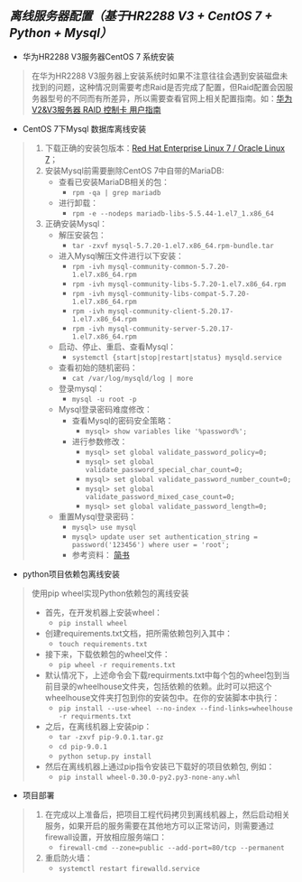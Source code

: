 ## *离线服务器配置（基于HR2288 V3 + CentOS 7 + Python + Mysql）* 
* 华为HR2288 V3服务器CentOS 7 系统安装
> 在华为HR2288 V3服务器上安装系统时如果不注意往往会遇到安装磁盘未找到的问题，这种情况则需要考虑Raid是否完成了配置，但Raid配置会因服务器型号的不同而有所差异，所以需要查看官网上相关配置指南。如：[华为V2&V3服务器 RAID 控制卡 用户指南](http://support.huawei.com/enterprise/zh/doc/DOC1000004345)
* CentOS 7下Mysql 数据库离线安装
> 1. 下载正确的安装包版本：[Red Hat Enterprise Linux 7 / Oracle Linux 7](https://dev.mysql.com/get/Downloads/MySQL-5.7/mysql-5.7.20-1.el7.x86_64.rpm-bundle.tar)；
> 2. 安装Mysql前需要删除CentOS 7中自带的MariaDB:
>    * 查看已安装MariaDB相关的包：
>      * `rpm -qa | grep mariadb`
>    * 进行卸载：
>      * `rpm -e --nodeps mariadb-libs-5.5.44-1.el7_1.x86_64`
> 3. 正确安装Mysql：
>    * 解压安装包： 
>      * `tar -zxvf mysql-5.7.20-1.el7.x86_64.rpm-bundle.tar` 
>    * 进入Mysql解压文件进行以下安装：
>      * `rpm -ivh mysql-community-common-5.7.20-1.el7.x86_64.rpm`
>      * `rpm -ivh mysql-community-libs-5.7.20-1.el7.x86_64.rpm`
>      * `rpm -ivh mysql-community-libs-compat-5.7.20-1.el7.x86_64.rpm`
>      * `rpm -ivh mysql-community-client-5.20.17-1.el7.x86_64.rpm`
>      * `rpm -ivh mysql-community-server-5.20.17-1.el7.x86_64.rpm`
>    * 启动、停止、重启、查看Mysql：
>      * `systemctl {start|stop|restart|status} mysqld.service`
>    * 查看初始的随机密码：
>      * `cat /var/log/mysqld/log | more`
>    * 登录mysql：
>      * `mysql -u root -p`
>    * Mysql登录密码难度修改：
>      * 查看Mysql的密码安全策略： 
>        * `mysql> show variables like '%password%';`
>      * 进行参数修改：
>        * `mysql> set global validate_password_policy=0;`
>        * `mysql> set global validate_password_special_char_count=0;`
>        * `mysql> set global validate_password_number_count=0;`
>        * `mysql> set global validate_password_mixed_case_count=0;`
>        * `mysql> set global validate_password_length=0;`
>    * 重置Mysql登录密码：
>      * `mysql> use mysql`
>      * `mysql> update user set authentication_string = password('123456') where user = 'root';`
>      * 参考资料： [简书](http://www.jianshu.com/p/5cad576e5270)
* python项目依赖包离线安装
> 使用pip wheel实现Python依赖包的离线安装
>    * 首先，在开发机器上安装wheel：
>      * `pip install wheel`
>    * 创建requirements.txt文档，把所需依赖包列入其中：
>       * `touch requirements.txt`
>    * 接下来，下载依赖包的wheel文件：
>       * `pip wheel -r requirements.txt`
>    * 默认情况下，上述命令会下载requirments.txt中每个包的wheel包到当前目录的wheelhouse文件夹，包括依赖的依赖。此时可以把这个wheelhouse文件夹打包到你的安装包中。在你的安装脚本中执行：
>       * `pip install --use-wheel --no-index --find-links=wheelhouse -r requirments.txt`
>    * 之后，在离线机器上安装pip：
>       * `tar -zxvf pip-9.0.1.tar.gz`
>       * `cd pip-9.0.1`
>       * `python setup.py install`
>    * 然后在离线机器上通过pip指令安装已下载好的项目依赖包, 例如：
>       * `pip install wheel-0.30.0-py2.py3-none-any.whl`
* 项目部署
> 1. 在完成以上准备后，把项目工程代码拷贝到离线机器上，然后启动相关服务，如果开启的服务需要在其他地方可以正常访问，则需要通过firewall设置，开放相应服务端口：
>    * `firewall-cmd --zone=public --add-port=80/tcp --permanent`
> 2. 重启防火墙：
>    * `systemctl restart firewalld.service`
